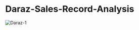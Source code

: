# Daraz-Sales-Record-Analysis

![Daraz-1](https://github.com/user-attachments/assets/d9b2c3c1-d468-4646-b432-ccb34640fb0a)
